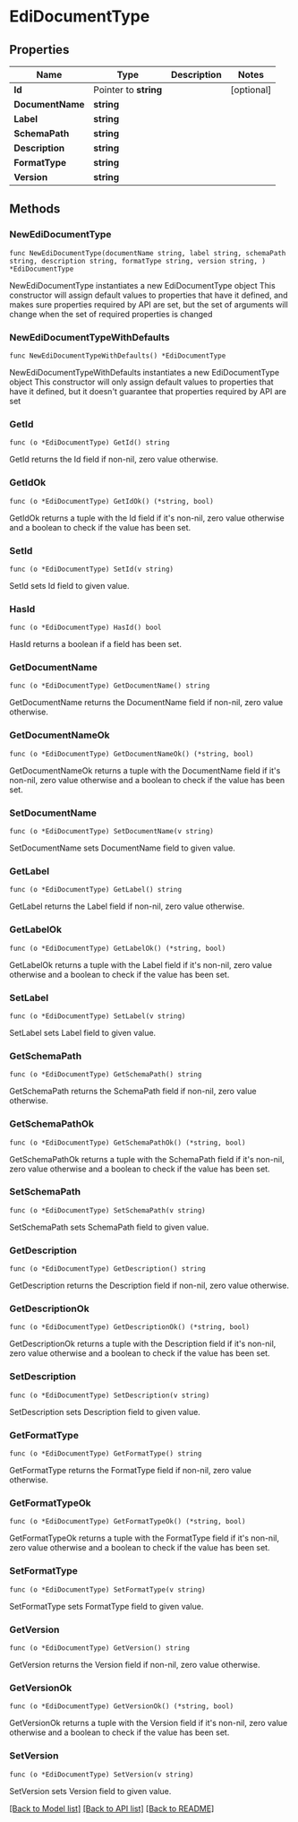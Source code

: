 # EdiDocumentType

## Properties

Name | Type | Description | Notes
------------ | ------------- | ------------- | -------------
**Id** | Pointer to **string** |  | [optional] 
**DocumentName** | **string** |  | 
**Label** | **string** |  | 
**SchemaPath** | **string** |  | 
**Description** | **string** |  | 
**FormatType** | **string** |  | 
**Version** | **string** |  | 

## Methods

### NewEdiDocumentType

`func NewEdiDocumentType(documentName string, label string, schemaPath string, description string, formatType string, version string, ) *EdiDocumentType`

NewEdiDocumentType instantiates a new EdiDocumentType object
This constructor will assign default values to properties that have it defined,
and makes sure properties required by API are set, but the set of arguments
will change when the set of required properties is changed

### NewEdiDocumentTypeWithDefaults

`func NewEdiDocumentTypeWithDefaults() *EdiDocumentType`

NewEdiDocumentTypeWithDefaults instantiates a new EdiDocumentType object
This constructor will only assign default values to properties that have it defined,
but it doesn't guarantee that properties required by API are set

### GetId

`func (o *EdiDocumentType) GetId() string`

GetId returns the Id field if non-nil, zero value otherwise.

### GetIdOk

`func (o *EdiDocumentType) GetIdOk() (*string, bool)`

GetIdOk returns a tuple with the Id field if it's non-nil, zero value otherwise
and a boolean to check if the value has been set.

### SetId

`func (o *EdiDocumentType) SetId(v string)`

SetId sets Id field to given value.

### HasId

`func (o *EdiDocumentType) HasId() bool`

HasId returns a boolean if a field has been set.

### GetDocumentName

`func (o *EdiDocumentType) GetDocumentName() string`

GetDocumentName returns the DocumentName field if non-nil, zero value otherwise.

### GetDocumentNameOk

`func (o *EdiDocumentType) GetDocumentNameOk() (*string, bool)`

GetDocumentNameOk returns a tuple with the DocumentName field if it's non-nil, zero value otherwise
and a boolean to check if the value has been set.

### SetDocumentName

`func (o *EdiDocumentType) SetDocumentName(v string)`

SetDocumentName sets DocumentName field to given value.


### GetLabel

`func (o *EdiDocumentType) GetLabel() string`

GetLabel returns the Label field if non-nil, zero value otherwise.

### GetLabelOk

`func (o *EdiDocumentType) GetLabelOk() (*string, bool)`

GetLabelOk returns a tuple with the Label field if it's non-nil, zero value otherwise
and a boolean to check if the value has been set.

### SetLabel

`func (o *EdiDocumentType) SetLabel(v string)`

SetLabel sets Label field to given value.


### GetSchemaPath

`func (o *EdiDocumentType) GetSchemaPath() string`

GetSchemaPath returns the SchemaPath field if non-nil, zero value otherwise.

### GetSchemaPathOk

`func (o *EdiDocumentType) GetSchemaPathOk() (*string, bool)`

GetSchemaPathOk returns a tuple with the SchemaPath field if it's non-nil, zero value otherwise
and a boolean to check if the value has been set.

### SetSchemaPath

`func (o *EdiDocumentType) SetSchemaPath(v string)`

SetSchemaPath sets SchemaPath field to given value.


### GetDescription

`func (o *EdiDocumentType) GetDescription() string`

GetDescription returns the Description field if non-nil, zero value otherwise.

### GetDescriptionOk

`func (o *EdiDocumentType) GetDescriptionOk() (*string, bool)`

GetDescriptionOk returns a tuple with the Description field if it's non-nil, zero value otherwise
and a boolean to check if the value has been set.

### SetDescription

`func (o *EdiDocumentType) SetDescription(v string)`

SetDescription sets Description field to given value.


### GetFormatType

`func (o *EdiDocumentType) GetFormatType() string`

GetFormatType returns the FormatType field if non-nil, zero value otherwise.

### GetFormatTypeOk

`func (o *EdiDocumentType) GetFormatTypeOk() (*string, bool)`

GetFormatTypeOk returns a tuple with the FormatType field if it's non-nil, zero value otherwise
and a boolean to check if the value has been set.

### SetFormatType

`func (o *EdiDocumentType) SetFormatType(v string)`

SetFormatType sets FormatType field to given value.


### GetVersion

`func (o *EdiDocumentType) GetVersion() string`

GetVersion returns the Version field if non-nil, zero value otherwise.

### GetVersionOk

`func (o *EdiDocumentType) GetVersionOk() (*string, bool)`

GetVersionOk returns a tuple with the Version field if it's non-nil, zero value otherwise
and a boolean to check if the value has been set.

### SetVersion

`func (o *EdiDocumentType) SetVersion(v string)`

SetVersion sets Version field to given value.



[[Back to Model list]](../README.md#documentation-for-models) [[Back to API list]](../README.md#documentation-for-api-endpoints) [[Back to README]](../README.md)


